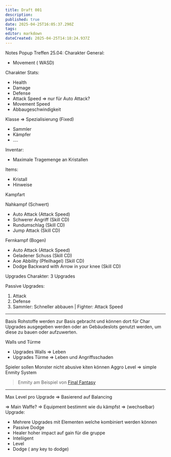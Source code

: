 ```yaml
---
title: Draft 001
description: 
published: true
date: 2025-04-25T16:05:37.290Z
tags: 
editor: markdown
dateCreated: 2025-04-25T14:18:24.937Z
---
```


Notes Popup Treffen 25.04:
Charakter General:
- Movement ( WASD)


Charakter Stats:
- Health
- Damage
- Defense
- Attack Speed => nur für Auto Attack?
- Movement Speed
- Abbaugeschwindigkeit

Klasse => Spezialisierung  (Fixed)
- Sammler
- Kämpfer
- ....


Inventar:
 - Maximale Tragemenge an Kristallen
 
 Items:
 - Kristall
 - Hinweise


Kampfart 

Nahkampf (Schwert)
- Auto Attack (Attack Speed)
- Schwerer Angriff (Skill CD)
- Rundumschlag (Skill CD)
- Jump Attack (Skill CD)

Fernkampf (Bogen)
 - Auto Attack (Attack Speed)
 - Geladener Schuss (Skill CD)
 - Aoe Abbility (Pfeilhagel)  (Skill CD)
 - Dodge Backward with Arrow in your knee (Skill CD)



Upgrades Charakter:
3 Upgrades

Passive Upgrades:
1. Attack
2. Defense
3. Sammler: Schneller abbauen | Fighter: Attack Speed   

---

Basis
Rohstoffe werden zur Basis gebracht und können dort für Char Upgrades ausgegeben werden oder an Gebäudeslots genutzt werden, um diese zu bauen oder aufzuwerten.


Walls und Türme
- Upgrades Walls => Leben
- Upgrades Türme => Leben und Angriffsschaden


Spieler sollen Monster nicht abusive kiten können
Aggro Level => simple Enmity System
> Enmity am Beispiel von [Final Fantasy](https://ffxiv.consolegameswiki.com/wiki/Enmity)

----
Max Level pro Upgrade
  => Basierend auf Balancing

=> Main Waffe? => Equipment bestimmt wie du kämpfst => (wechselbar)
Upgrade:
- Mehrere Upgrades mit Elementen welche kombiniert werden können
- Passive Dodge  
- Healer hoher impact auf gain für die gruppe
- Inteliigent
- Level
-  Dodge ( any key to dodge) 